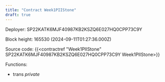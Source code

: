 ```yaml
---
title: "Contract Week1PIIStone"
draft: true
---
```

Deployer: SP22KATK6MJF40987KB2KSZQ6E027HQ0CPP73C9Y


 



Block height: 165530 (2024-09-11T01:27:36.000Z)

Source code: {{<contractref "Week1PIIStone" SP22KATK6MJF40987KB2KSZQ6E027HQ0CPP73C9Y Week1PIIStone>}}

Functions:

* trans _private_
